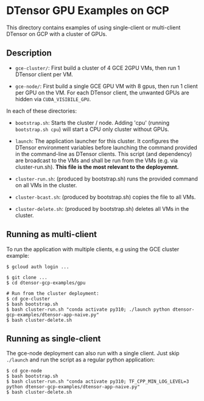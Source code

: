 # DTensor GPU Examples on GCP

This directory contains examples of using single-client or multi-client DTensor
on GCP with a cluster of GPUs.


## Description

- `gce-cluster/`: First build a cluster of 4 GCE 2GPU VMs, then run 1
  DTensor client per VM.

- `gce-node/`: First build a single GCE GPU VM with 8 gpus, then run 1
  client per GPU on the VM. For each DTensor client, the unwanted GPUs are
  hidden via `CUDA_VISIBILE_GPU`.

In each of these directories:

- `bootstrap.sh`: Starts the cluster / node. Adding 'cpu' (running
  `bootstrap.sh cpu`) will start a CPU only cluster without GPUs.

- `launch`: The application launcher for this cluster. It configures the DTensor
  environment variables before launching the command provided in the
  command-line as DTensor clients. This script (and dependency) are broadcast to
  the VMs and shall be run from the VMs (e.g. via cluster-run.sh).
  **This file is the most relevant to the deployemnt.**

- `cluster-run.sh`: (produced by bootstrap.sh) runs the provided command on all
  VMs in the cluster.

- `cluster-bcast.sh`: (produced by bootstrap.sh) copies the file to all VMs.

- `cluster-delete.sh`: (produced by bootstrap.sh) deletes all VMs in the
  cluster.


## Running as multi-client

To run the application with multiple clients, e.g using the GCE cluster example:

```
$ gcloud auth login ...

$ git clone ...
$ cd dtensor-gcp-examples/gpu

# Run from the cluster deployment:
$ cd gce-cluster
$ bash bootstrap.sh
$ bash cluster-run.sh "conda activate py310; ./launch python dtensor-gcp-examples/dtensor-app-naive.py"
$ bash cluster-delete.sh
```


## Running as single-client

The gce-node deployment can also run with a single client.
Just skip `./launch` and run the script as a regular python application:

```
$ cd gce-node
$ bash bootstrap.sh
$ bash cluster-run.sh "conda activate py310; TF_CPP_MIN_LOG_LEVEL=3 python dtensor-gcp-examples/dtensor-app-naive.py"
$ bash cluster-delete.sh
```
